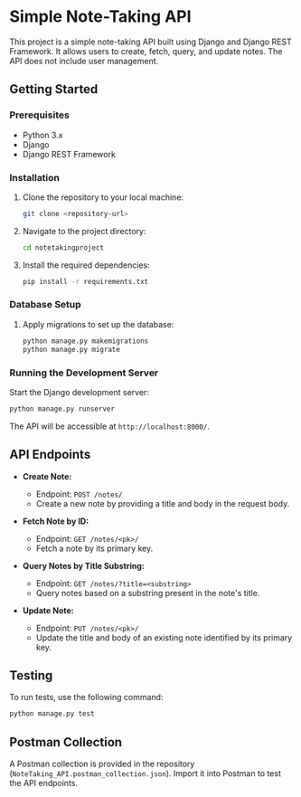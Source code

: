 # Simple Note-Taking API

This project is a simple note-taking API built using Django and Django REST Framework. It allows users to create, fetch, query, and update notes. The API does not include user management.

## Getting Started

### Prerequisites

- Python 3.x
- Django
- Django REST Framework

### Installation

1. Clone the repository to your local machine:

   ```bash
   git clone <repository-url>
   ```

2. Navigate to the project directory:

   ```bash
   cd notetakingproject
   ```

3. Install the required dependencies:

   ```bash
   pip install -r requirements.txt
   ```

### Database Setup

1. Apply migrations to set up the database:

   ```bash
   python manage.py makemigrations
   python manage.py migrate
   ```

### Running the Development Server

Start the Django development server:

```bash
python manage.py runserver
```

The API will be accessible at `http://localhost:8000/`.

## API Endpoints

- **Create Note:**
  - Endpoint: `POST /notes/`
  - Create a new note by providing a title and body in the request body.

- **Fetch Note by ID:**
  - Endpoint: `GET /notes/<pk>/`
  - Fetch a note by its primary key.

- **Query Notes by Title Substring:**
  - Endpoint: `GET /notes/?title=<substring>`
  - Query notes based on a substring present in the note's title.

- **Update Note:**
  - Endpoint: `PUT /notes/<pk>/`
  - Update the title and body of an existing note identified by its primary key.

## Testing

To run tests, use the following command:

```bash
python manage.py test
```

## Postman Collection

A Postman collection is provided in the repository (`NoteTaking_API.postman_collection.json`). Import it into Postman to test the API endpoints.
